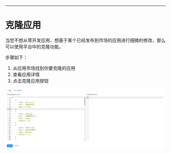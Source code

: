 
---

# 克隆应用

当您不想从零开发应用，想基于某个已经发布到市场的应用进行细微的修改，那么可以使用平台中的克隆功能。

步骤如下：

1. 从应用市场找到你要克隆的应用
2. 查看应用详情
3. 点击克隆应用按钮

![应用克隆](images/app_ui_template_editor.png)
